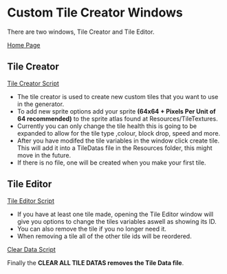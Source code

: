 # Custom Tile Creator Windows

There are two windows, Tile Creator and Tile Editor.

[Home Page](https://github.com/EdwardDobson/DungeonGeneratorV2.0)

## Tile Creator

[Tile Creator Script](https://github.com/EdwardDobson/DungeonGeneratorV2.0/blob/main/Assets/Scripts/Tiles/TileCreator.cs)

* The tile creator is used to create new custom tiles that you want to use in the generator.
* To add new sprite options add your sprite **(64x64 + Pixels Per Unit of 64 recommended)** to the sprite atlas found at Resources/TileTextures.
* Currently you can only change the tile health this is going to be expanded to allow for the tile type ,colour, block drop, speed and more.
* After you have modifed the tile variables in the window click create tile. This will add it into a TileDatas file in the Resources folder, this might move in the future.
* If there is no file, one will be created when you make your first tile.

## Tile Editor

[Tile Editor Script](https://github.com/EdwardDobson/DungeonGeneratorV2.0/blob/main/Assets/Scripts/TileEditor.cs)

* If you have at least one tile made, opening the Tile Editor window will give you options to change the tiles variables aswell as showing its ID.
* You can also remove the tile if you no longer need it.
* When removing a tile all of the other tile ids will be reordered.


[Clear Data Script](https://github.com/EdwardDobson/DungeonGeneratorV2.0/blob/main/Assets/Scripts/ClearTileDataFile.cs)

Finally the **CLEAR ALL TILE DATAS removes the Tile Data file**.

